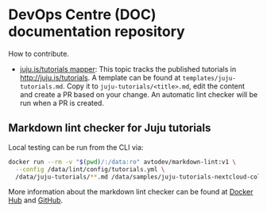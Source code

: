 # DevOps Centre (DOC) documentation repository

How to contribute.

* [juju.is/tutorials mapper](https://discourse.charmhub.io/t/about-the-tutorials-category/2628):
This topic tracks the published tutorials in http://juju.is/tutorials. A template can be found
at `templates/juju-tutorials.md`. Copy it to `juju-tutorials/<title>.md`, edit the content and
create a PR based on your change. An automatic lint checker will be run when a PR is created.

## Markdown lint checker for Juju tutorials

Local testing can be run from the CLI via:

```bash
docker run --rm -v "$(pwd)/:/data:ro" avtodev/markdown-lint:v1 \
  --config /data/lint/config/tutorials.yml \
  /data/juju-tutorials/**.md /data/samples/juju-tutorials-nextcloud-collabora.md /data/templates/juju-tutorials.md
```

More information about the markdown lint checker can be found at
[Docker Hub](https://hub.docker.com/r/avtodev/markdown-lint) and
[GitHub](https://github.com/avto-dev/markdown-lint).
